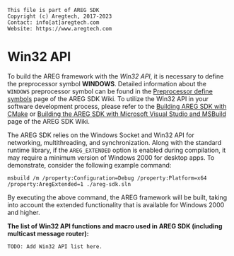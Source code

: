 ﻿```
This file is part of AREG SDK
Copyright (c) Aregtech, 2017-2023
Contact: info[at]aregtech.com
Website: https://www.aregtech.com
```

# Win32 API

To build the AREG framework with the *Win32 API*, it is necessary to define the preprocessor symbol **WINDOWS**. Detailed information about the `WINDOWS` preprocessor symbol can be found in the [Preprocessor define symbols](./wiki/02e-preprocessor-definitions.md) page of the AREG SDK Wiki. To utilize the Win32 API in your software development process, please refer to the [Building AREG SDK with CMake](./wiki01b-cmake-build.md) or [Building the AREG SDK with Microsoft Visual Studio and MSBuild](./wiki/01c-msvc-build.md) page of the AREG SDK Wiki.

The AREG SDK relies on the Windows Socket and Win32 API for networking, multithreading, and synchronization. Along with the standard runtime library, if the `AREG_EXTENDED` option is enabled during compilation, it may require a minimum version of Windows 2000 for desktop apps. To demonstrate, consider the following example command:

```batch
msbuild /m /property:Configuration=Debug /property:Platform=x64 /property:AregExtended=1 ./areg-sdk.sln
```

By executing the above command, the AREG framework will be built, taking into account the extended functionality that is available for Windows 2000 and higher.

**The list of Win32 API functions and macro used in AREG SDK (including multicast message router):**

```
TODO: Add Win32 API list here.
```
